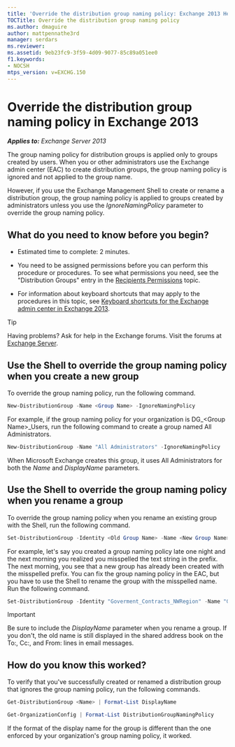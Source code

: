 ```yaml
---
title: 'Override the distribution group naming policy: Exchange 2013 Help'
TOCTitle: Override the distribution group naming policy
ms.author: dmaguire
author: mattpennathe3rd
manager: serdars
ms.reviewer:
ms.assetid: 9eb23fc9-3f59-4d09-9077-85c89a051ee0
f1.keywords:
- NOCSH
mtps_version: v=EXCHG.150
---
```


# Override the distribution group naming policy in Exchange 2013

_**Applies to:** Exchange Server 2013_

The group naming policy for distribution groups is applied only to groups created by users. When you or other administrators use the Exchange admin center (EAC) to create distribution groups, the group naming policy is ignored and not applied to the group name.

However, if you use the Exchange Management Shell to create or rename a distribution group, the group naming policy is applied to groups created by administrators unless you use the _IgnoreNamingPolicy_ parameter to override the group naming policy.

## What do you need to know before you begin?

- Estimated time to complete: 2 minutes.

- You need to be assigned permissions before you can perform this procedure or procedures. To see what permissions you need, see the "Distribution Groups" entry in the [Recipients Permissions](recipients-permissions-exchange-2013-help.md) topic.

- For information about keyboard shortcuts that may apply to the procedures in this topic, see [Keyboard shortcuts for the Exchange admin center in Exchange 2013](keyboard-shortcuts-in-the-exchange-admin-center-2013-help.md).

> [!TIP]
> Having problems? Ask for help in the Exchange forums. Visit the forums at [Exchange Server](https://go.microsoft.com/fwlink/p/?linkId=60612).

## Use the Shell to override the group naming policy when you create a new group

To override the group naming policy, run the following command.

```powershell
New-DistributionGroup -Name <Group Name> -IgnoreNamingPolicy
```

For example, if the group naming policy for your organization is DG_\<Group Name\>_Users, run the following command to create a group named All Administrators.

```powershell
New-DistributionGroup -Name "All Administrators" -IgnoreNamingPolicy
```

When Microsoft Exchange creates this group, it uses All Administrators for both the _Name_ and _DisplayName_ parameters.

## Use the Shell to override the group naming policy when you rename a group

To override the group naming policy when you rename an existing group with the Shell, run the following command.

```powershell
Set-DistributionGroup -Identity <Old Group Name> -Name <New Group Name> -DisplayName <New Group Name> -IgnoreNamingPolicy
```

For example, let's say you created a group naming policy late one night and the next morning you realized you misspelled the text string in the prefix. The next morning, you see that a new group has already been created with the misspelled prefix. You can fix the group naming policy in the EAC, but you have to use the Shell to rename the group with the misspelled name. Run the following command.

```powershell
Set-DistributionGroup -Identity "Goverment_Contracts_NWRegion" -Name "Government_ContractEstimates_NWRegion" -DisplayName "Government_ContractEstimates_NWRegion" -IgnoreNamingPolicy
```

> [!IMPORTANT]
> Be sure to include the _DisplayName_ parameter when you rename a group. If you don't, the old name is still displayed in the shared address book on the To:, Cc:, and From: lines in email messages.

## How do you know this worked?

To verify that you've successfully created or renamed a distribution group that ignores the group naming policy, run the following commands.

```powershell
Get-DistributionGroup <Name> | Format-List DisplayName
```

```powershell
Get-OrganizationConfig | Format-List DistributionGroupNamingPolicy

```

If the format of the display name for the group is different than the one enforced by your organization's group naming policy, it worked.
